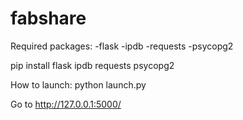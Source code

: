 # fabshare

Required packages:
-flask
-ipdb
-requests
-psycopg2

pip install flask ipdb requests psycopg2

How to launch:
python launch.py

Go to http://127.0.0.1:5000/